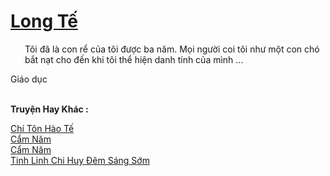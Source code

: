 <a href="https://truyentiki.com/long-te.33947/" title="Long Tế"><h1>Long Tế</h1></a><div style="display:table"><img align="right" style="float: left; padding: 10px;" src="https://truyentiki.com/images/story/200x260/33947.jpg" alt="">Tôi đã là con rể của tôi được ba năm. Mọi người coi tôi như một con chó bắt nạt cho đến khi tôi thể hiện danh tính của mình ... <p></p> Giáo dục</div><p><br><b>Truyện Hay Khác :</b></p><a href="https://truyentiki.com/chi-ton-hao-te.33946/" alt="Chí Tôn Hào Tế">Chí Tôn Hào Tế</a><br/><a href="https://www.flickr.com/photos/188164041@N05/49951991823/" alt="Cẩm Năm">Cẩm Năm</a><br/><a href="https://www.plurk.com/p/nul6f7" alt="Cẩm Năm">Cẩm Năm</a><br/><a href="https://www.scoop.it/topic/nownovels/p/4118918148/2020/06/06/truyen-tinh-linh-chi-huy-em-sang-som" alt="Tinh Linh Chi Huy Đêm Sáng Sớm">Tinh Linh Chi Huy Đêm Sáng Sớm</a><br/>